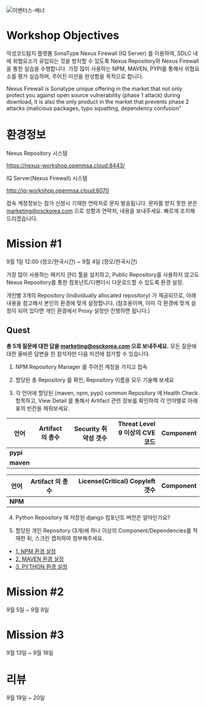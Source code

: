 ![이벤터스-배너](https://user-images.githubusercontent.com/112323612/187632301-327e3b0f-8202-4533-90bc-9e729499a73b.png)


# Workshop Objectives
악성코드탐지 플랫폼 SonaType Nexus Firewall (IQ Server) 를 이용하여, SDLC 내에 위협요소가 유입되는 것을 방지할 수 있도록 Nexus Repository와 Nexus Firewall을 통한 실습을 수행합니다. 가장 많이 사용하는 NPM, MAVEN, PYPI를 통해서 위협요소를 평가 실습하며, 주어진 미션을 완성함을 목적으로 합니다.

Nexus Firewall is Sonatype unique offering in the market that not only protect you against open source vulnerability (phase 1 attack) during download, it is also the only product in the market that prevents phase 2 attacks (malicious packages, typo squatting, dependency confusion”

# 환경정보
Nexus Repository 시스템

https://nexus-workshop.openmsa.cloud:8443/

IQ Server(Nexus Firewall) 시스템

http://iq-workshop.openmsa.cloud:8070


접속 계정정보는 참가 신청시 기재한 연락처로 문자 발송됩니다. 문자를 받지 못한 분은 marketing@osckorea.com 으로 성함과 연락처, 내용을 보내주세요. 빠르게 조치해드리겠습니다. 

# Mission #1
9월 1일 12:00 (정오/한국시간) ~ 9월 4일 (정오/한국시간)

가장 많이 사용하는 패키지 관리 툴을 설치하고, Public Repository를 사용하지 않고도 Nexus Repository를 통한 컴포넌트/디펜더시 다운로드할 수 있도록 환경 설정.


개인별 3개의 Repository (Individually allocated repository) 가 제공되므로, 아래 내용을 참고해서 본인의 환경에 맞게 설정합니다.
(참조용이며, 이미 각 환경에 맞게 설정이 되어 있다면 개인 환경에서 Proxy 설정만 진행하면 됩니다.)

## Quest

**총 5개 질문에 대한 답을 marketing@osckorea.com 으로 보내주세요.** 모든 질문에 대한 올바른 답변을 한 참석자만 다음 미션에 참가할 수 있습니다. 


1. NPM Repository Manager 를 주어진 계정을 가지고 접속

2. 할당된 총 Repository 를 확인, Repository 이름을 모두 기술해 보세요

3. 각 언어에 할당된 (maven, npm, pypi) common Repository 에 Health Check 항목하고, View Detail 를 통해서 Artifact 관련 정보를 확인하여 각 언어별로 아래 표의 빈칸을 채워보세요. 


언어 | Artifact 의 총수 | Security 취약성 갯수 | Threat Level 9 이상의 CVE 코드 | Component
---|:---:|---:|---:|---:
**pypi** | &#160;&#160;&#160; | &#160;&#160;&#160; | &#160;&#160;&#160; | &#160;&#160;&#160; | 
**maven** | &#160;&#160;&#160; | &#160;&#160;&#160; | &#160;&#160;&#160; | &#160;&#160;&#160; | 

언어 | Artifact 의 총수 | License(Critical) Copyleft 갯수 | Component
---|:---:|---:|---:
**NPM**  | &#160;&#160;&#160; | &#160;&#160;&#160; | &#160;&#160;&#160; | 




4. Python Repository 에 저장된 django 컴포넌트 버전은 얼마인가요?

5. 할당된 개인 Repository (3개)에 하나 이상의 Component/Dependencies를 적재한 뒤, 스크린 캡처하여 첨부해주세요. 



- [1. NPM 환경 설정](01.NPM.md)
- [2. MAVEN 환경 설정](02.MAVEN.md)
- [3. PYTHON 환경 설정](03.PYTHON.md)

# Mission #2
9월 5일 ~ 9월 8일

# Mission #3
9월 13일 ~ 9월 16일

# 리뷰
9월 19일 ~ 20일
